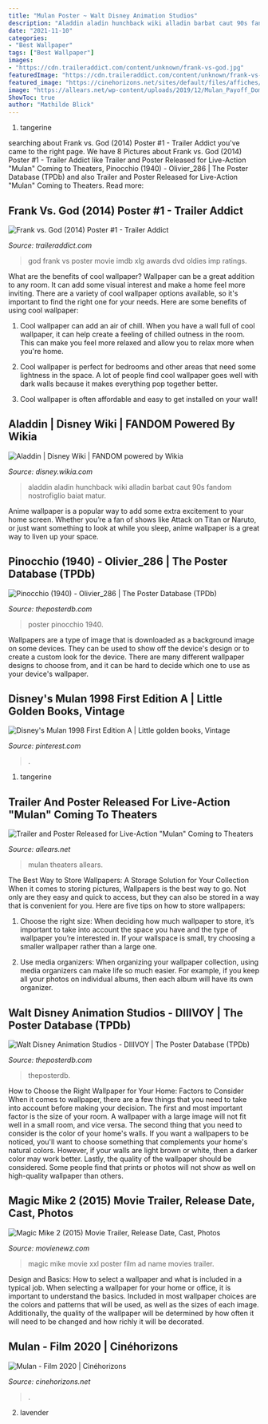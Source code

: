```yaml
---
title: "Mulan Poster ~ Walt Disney Animation Studios"
description: "Aladdin aladin hunchback wiki alladin barbat caut 90s fandom nostrofiglio baiat matur"
date: "2021-11-10"
categories:
- "Best Wallpaper"
tags: ["Best Wallpaper"]
images:
- "https://cdn.traileraddict.com/content/unknown/frank-vs-god.jpg"
featuredImage: "https://cdn.traileraddict.com/content/unknown/frank-vs-god.jpg"
featured_image: "https://cinehorizons.net/sites/default/files/affiches/1216769445-mulan.jpg"
image: "https://allears.net/wp-content/uploads/2019/12/Mulan_Payoff_Dom_Online_1-Sht_v2_Lg.jpg"
ShowToc: true
author: "Mathilde Blick"
---
```



1. tangerine 

	

		
searching about Frank vs. God (2014) Poster #1 - Trailer Addict you've came to the right page. We have 8 Pictures about Frank vs. God (2014) Poster #1 - Trailer Addict like Trailer and Poster Released for Live-Action &quot;Mulan&quot; Coming to Theaters, Pinocchio (1940) - Olivier_286 | The Poster Database (TPDb) and also Trailer and Poster Released for Live-Action &quot;Mulan&quot; Coming to Theaters. Read more:
		
    
## Frank Vs. God (2014) Poster #1 - Trailer Addict

<img loading=lazy src="https://cdn.traileraddict.com/content/unknown/frank-vs-god.jpg" onerror="this.onerror=null;this.src='https://tse4.mm.bing.net/th?id=OIP.lSOguexfME2gLpKcW3beDAHaK-&amp;pid=15.1';" alt="Frank vs. God (2014) Poster #1 - Trailer Addict">

_Source: traileraddict.com_

>god frank vs poster movie imdb xlg awards dvd oldies imp ratings. 

	

What are the benefits of cool wallpaper?
Wallpaper can be a great addition to any room. It can add some visual interest and make a home feel more inviting. There are a variety of cool wallpaper options available, so it's important to find the right one for your needs. Here are some benefits of using cool wallpaper: 
1. Cool wallpaper can add an air of chill. When you have a wall full of cool wallpaper, it can help create a feeling of chilled outness in the room. This can make you feel more relaxed and allow you to relax more when you're home. 

2. Cool wallpaper is perfect for bedrooms and other areas that need some lightness in the space. A lot of people find cool wallpaper goes well with dark walls because it makes everything pop together better. 

3. Cool wallpaper is often affordable and easy to get installed on your wall!

    
## Aladdin | Disney Wiki | FANDOM Powered By Wikia

<img loading=lazy src="https://vignette.wikia.nocookie.net/disney/images/3/31/Aladdin_poster.jpg/revision/latest/scale-to-width-down/2000?cb=20180614070527" onerror="this.onerror=null;this.src='https://tse4.mm.bing.net/th?id=OIP.OYsIM6WPnDDD-lJJuUCWRwHaK7&amp;pid=15.1';" alt="Aladdin | Disney Wiki | FANDOM powered by Wikia">

_Source: disney.wikia.com_

>aladdin aladin hunchback wiki alladin barbat caut 90s fandom nostrofiglio baiat matur. 

	

Anime wallpaper is a popular way to add some extra excitement to your home screen. Whether you’re a fan of shows like Attack on Titan or Naruto, or just want something to look at while you sleep, anime wallpaper is a great way to liven up your space.

    
## Pinocchio (1940) - Olivier_286 | The Poster Database (TPDb)

<img loading=lazy src="https://images.theposterdb.com/prod/public/images/posters/optimized/movies/34599/Iuiznm5mojA5D8mQx5QM9J0PlFJp739U0HlqYJnd.jpg" onerror="this.onerror=null;this.src='https://tse4.mm.bing.net/th?id=OIP.ercetVtQnhdQlLvKzgkkzAHaLH&amp;pid=15.1';" alt="Pinocchio (1940) - Olivier_286 | The Poster Database (TPDb)">

_Source: theposterdb.com_

>poster pinocchio 1940. 

	

Wallpapers are a type of image that is downloaded as a background image on some devices. They can be used to show off the device's design or to create a custom look for the device. There are many different wallpaper designs to choose from, and it can be hard to decide which one to use as your device's wallpaper.

    
## Disney&#039;s Mulan 1998 First Edition A | Little Golden Books, Vintage

<img loading=lazy src="https://i.pinimg.com/736x/97/2e/4b/972e4b4e9353379e1a36923d85654cf3--mulan-book-collection.jpg" onerror="this.onerror=null;this.src='https://tse2.mm.bing.net/th?id=OIP.vAynKzh7qsh3rJnNnEdQVgHaJ3&amp;pid=15.1';" alt="Disney&#039;s Mulan 1998 First Edition A | Little golden books, Vintage">

_Source: pinterest.com_

>. 

	

1. tangerine 

    
## Trailer And Poster Released For Live-Action &quot;Mulan&quot; Coming To Theaters

<img loading=lazy src="https://allears.net/wp-content/uploads/2019/12/Mulan_Payoff_Dom_Online_1-Sht_v2_Lg.jpg" onerror="this.onerror=null;this.src='https://tse3.mm.bing.net/th?id=OIP.6vhJj_myaYdBYvMU84WGAQHaK-&amp;pid=15.1';" alt="Trailer and Poster Released for Live-Action &quot;Mulan&quot; Coming to Theaters">

_Source: allears.net_

>mulan theaters allears. 

	

The Best Way to Store Wallpapers: A Storage Solution for Your Collection
When it comes to storing pictures, Wallpapers is the best way to go. Not only are they easy and quick to access, but they can also be stored in a way that is convenient for you. Here are five tips on how to store wallpapers:
1) Choose the right size: When deciding how much wallpaper to store, it’s important to take into account the space you have and the type of wallpaper you’re interested in. If your wallspace is small, try choosing a smaller wallpaper rather than a large one.

2) Use media organizers: When organizing your wallpaper collection, using media organizers can make life so much easier. For example, if you keep all your photos on individual albums, then each album will have its own organizer.

    
## Walt Disney Animation Studios - DIIIVOY | The Poster Database (TPDb)

<img loading=lazy src="https://images.theposterdb.com/prod/public/images/posters/optimized/collections/34608/npeEHhCf2DxJhxfFU8kTumeYAVpmcV9z9ktt9RgN.jpg" onerror="this.onerror=null;this.src='https://tse4.mm.bing.net/th?id=OIP.QtZnEuAIUhtyaXa3c-twKwHaLH&amp;pid=15.1';" alt="Walt Disney Animation Studios - DIIIVOY | The Poster Database (TPDb)">

_Source: theposterdb.com_

>theposterdb. 

	

How to Choose the Right Wallpaper for Your Home: Factors to Consider
When it comes to wallpaper, there are a few things that you need to take into account before making your decision. The first and most important factor is the size of your room. A wallpaper with a large image will not fit well in a small room, and vice versa. 
The second thing that you need to consider is the color of your home's walls. If you want a wallpapers to be noticed, you'll want to choose something that complements your home's natural colors. However, if your walls are light brown or white, then a darker color may work better. 
Lastly, the quality of the wallpaper should be considered. Some people find that prints or photos will not show as well on high-quality wallpaper than others.

    
## Magic Mike 2 (2015) Movie Trailer, Release Date, Cast, Photos

<img loading=lazy src="http://www.movienewz.com/img/gallery/magic-mike-2/posters/magic_mike_2_movie_poster_1.jpg" onerror="this.onerror=null;this.src='https://tse3.mm.bing.net/th?id=OIP.dR0u8svB1bnB7qdmn4Bn5AHaK_&amp;pid=15.1';" alt="Magic Mike 2 (2015) Movie Trailer, Release Date, Cast, Photos">

_Source: movienewz.com_

>magic mike movie xxl poster film ad name movies trailer. 

	

Design and Basics: How to select a wallpaper and what is included in a typical job.
When selecting a wallpaper for your home or office, it is important to understand the basics. Included in most wallpaper choices are the colors and patterns that will be used, as well as the sizes of each image. Additionally, the quality of the wallpaper will be determined by how often it will need to be changed and how richly it will be decorated.

    
## Mulan - Film 2020 | Cinéhorizons

<img loading=lazy src="https://cinehorizons.net/sites/default/files/affiches/1216769445-mulan.jpg" onerror="this.onerror=null;this.src='https://tse4.mm.bing.net/th?id=OIP.wYL-LbQgyvU0f44zSWlOqwHaK9&amp;pid=15.1';" alt="Mulan - Film 2020 | Cinéhorizons">

_Source: cinehorizons.net_

>. 

	

2. lavender 

